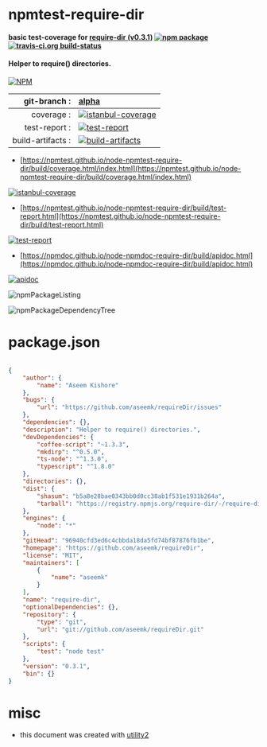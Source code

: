 # npmtest-require-dir

#### basic test-coverage for  [require-dir (v0.3.1)](https://github.com/aseemk/requireDir)  [![npm package](https://img.shields.io/npm/v/npmtest-require-dir.svg?style=flat-square)](https://www.npmjs.org/package/npmtest-require-dir) [![travis-ci.org build-status](https://api.travis-ci.org/npmtest/node-npmtest-require-dir.svg)](https://travis-ci.org/npmtest/node-npmtest-require-dir)

#### Helper to require() directories.

[![NPM](https://nodei.co/npm/require-dir.png?downloads=true&downloadRank=true&stars=true)](https://www.npmjs.com/package/require-dir)

| git-branch : | [alpha](https://github.com/npmtest/node-npmtest-require-dir/tree/alpha)|
|--:|:--|
| coverage : | [![istanbul-coverage](https://npmtest.github.io/node-npmtest-require-dir/build/coverage.badge.svg)](https://npmtest.github.io/node-npmtest-require-dir/build/coverage.html/index.html)|
| test-report : | [![test-report](https://npmtest.github.io/node-npmtest-require-dir/build/test-report.badge.svg)](https://npmtest.github.io/node-npmtest-require-dir/build/test-report.html)|
| build-artifacts : | [![build-artifacts](https://npmtest.github.io/node-npmtest-require-dir/glyphicons_144_folder_open.png)](https://github.com/npmtest/node-npmtest-require-dir/tree/gh-pages/build)|

- [https://npmtest.github.io/node-npmtest-require-dir/build/coverage.html/index.html](https://npmtest.github.io/node-npmtest-require-dir/build/coverage.html/index.html)

[![istanbul-coverage](https://npmtest.github.io/node-npmtest-require-dir/build/screenCapture.buildCi.browser.%252Ftmp%252Fbuild%252Fcoverage.lib.html.png)](https://npmtest.github.io/node-npmtest-require-dir/build/coverage.html/index.html)

- [https://npmtest.github.io/node-npmtest-require-dir/build/test-report.html](https://npmtest.github.io/node-npmtest-require-dir/build/test-report.html)

[![test-report](https://npmtest.github.io/node-npmtest-require-dir/build/screenCapture.buildCi.browser.%252Ftmp%252Fbuild%252Ftest-report.html.png)](https://npmtest.github.io/node-npmtest-require-dir/build/test-report.html)

- [https://npmdoc.github.io/node-npmdoc-require-dir/build/apidoc.html](https://npmdoc.github.io/node-npmdoc-require-dir/build/apidoc.html)

[![apidoc](https://npmdoc.github.io/node-npmdoc-require-dir/build/screenCapture.buildCi.browser.%252Ftmp%252Fbuild%252Fapidoc.html.png)](https://npmdoc.github.io/node-npmdoc-require-dir/build/apidoc.html)

![npmPackageListing](https://npmtest.github.io/node-npmtest-require-dir/build/screenCapture.npmPackageListing.svg)

![npmPackageDependencyTree](https://npmtest.github.io/node-npmtest-require-dir/build/screenCapture.npmPackageDependencyTree.svg)



# package.json

```json

{
    "author": {
        "name": "Aseem Kishore"
    },
    "bugs": {
        "url": "https://github.com/aseemk/requireDir/issues"
    },
    "dependencies": {},
    "description": "Helper to require() directories.",
    "devDependencies": {
        "coffee-script": "~1.3.3",
        "mkdirp": "^0.5.0",
        "ts-node": "^1.3.0",
        "typescript": "^1.8.0"
    },
    "directories": {},
    "dist": {
        "shasum": "b5a8e28bae0343bb0d0cc38ab1f531e1931b264a",
        "tarball": "https://registry.npmjs.org/require-dir/-/require-dir-0.3.1.tgz"
    },
    "engines": {
        "node": "*"
    },
    "gitHead": "96940cfd3ed6c4cbbda18da5fd74bf87876fb1be",
    "homepage": "https://github.com/aseemk/requireDir",
    "license": "MIT",
    "maintainers": [
        {
            "name": "aseemk"
        }
    ],
    "name": "require-dir",
    "optionalDependencies": {},
    "repository": {
        "type": "git",
        "url": "git://github.com/aseemk/requireDir.git"
    },
    "scripts": {
        "test": "node test"
    },
    "version": "0.3.1",
    "bin": {}
}
```



# misc
- this document was created with [utility2](https://github.com/kaizhu256/node-utility2)
